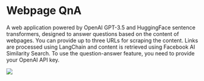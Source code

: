 # Webpage QnA

A web application powered by OpenAI GPT-3.5 and HuggingFace sentence transformers, designed to answer questions based on the content of webpages. You can provide up to three URLs for scraping the content. Links are processed using LangChain and content is retrieved using Facebook AI Similarity Search. To use the question-answer feature, you need to provide your OpenAI API key.

<img src="https://i.imgur.com/MgUJTyu.png">
